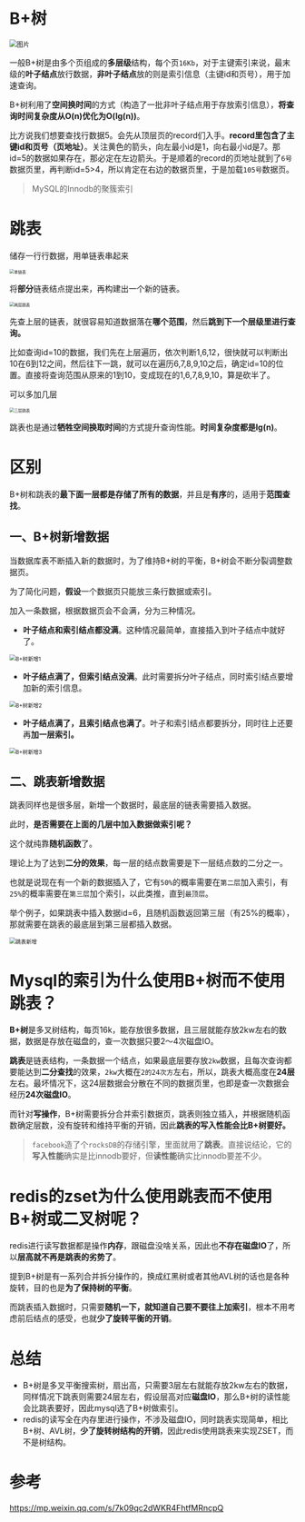 # B+树

<img src="image/B+树.png" alt="图片" style="zoom:80%;" />

一般B+树是由多个页组成的**多层级**结构，每个页`16Kb`，对于主键索引来说，最末级的**叶子结点**放行数据，**非叶子结点**放的则是索引信息（主键id和页号），用于加速查询。

B+树利用了**空间换时间**的方式（构造了一批非叶子结点用于存放索引信息），**将查询时间复杂度从O(n)优化为O(lg(n))**。

比方说我们想要查找行数据5。会先从顶层页的record们入手。**record里包含了主键id和页号（页地址）**。关注黄色的箭头，向左最小id是1，向右最小id是7。那id=5的数据如果存在，那必定在左边箭头。于是顺着的record的页地址就到了`6号`数据页里，再判断id=5>4，所以肯定在右边的数据页里，于是加载`105号`数据页。

> MySQL的Innodb的聚簇索引

# 跳表

储存一行行数据，用单链表串起来

<img src="image/单链表.png" alt="单链表" style="zoom: 50%;" />

将**部分**链表结点提出来，再构建出一个新的链表。

<img src="image/两层跳表.png" alt="两层跳表" style="zoom:50%;" />

先查上层的链表，就很容易知道数据落在**哪个范围**，然后**跳到下一个层级里进行查询。**

比如查询id=10的数据，我们先在上层遍历，依次判断1,6,12，很快就可以判断出10在6到12之间，然后往下一跳，就可以在遍历6,7,8,9,10之后，确定id=10的位置。直接将查询范围从原来的1到10，变成现在的1,6,7,8,9,10，算是砍半了。

可以多加几层

<img src="image/三层跳表.png" alt="三层跳表" style="zoom:50%;" />

跳表也是通过**牺牲空间换取时间**的方式提升查询性能。**时间复杂度都是lg(n)**。

# 区别

B+树和跳表的**最下面一层都是存储了所有的数据**，并且是**有序**的，适用于**范围查找**。

## 一、B+树新增数据

当数据库表不断插入新的数据时，为了维持B+树的平衡，B+树会不断分裂调整数据页。

为了简化问题，**假设**一个数据页只能放三条行数据或索引。

加入一条数据，根据数据页会不会满，分为三种情况。

- **叶子结点和索引结点都没满**。这种情况最简单，直接插入到叶子结点中就好了。

<img src="image/B+树新增1.png" alt="B+树新增1" style="zoom:67%;" />

- **叶子结点满了，但索引结点没满**。此时需要拆分叶子结点，同时索引结点要增加新的索引信息。

<img src="image/B+树新增2.png" alt="B+树新增2" style="zoom:67%;" />

- **叶子结点满了，且索引结点也满了**。叶子和索引结点都要拆分，同时往上还要再**加一层索引。**

<img src="image/B+树新增3.png" alt="B+树新增3" style="zoom:67%;" />

## 二、跳表新增数据

跳表同样也是很多层，新增一个数据时，最底层的链表需要插入数据。

此时，**是否需要在上面的几层中加入数据做索引呢？**

这个就纯靠**随机函数**了。

理论上为了达到**二分的效果**，每一层的结点数需要是下一层结点数的二分之一。

也就是说现在有一个新的数据插入了，它有`50%`的概率需要在`第二层`加入索引，有`25%`的概率需要在`第三层`加个索引，以此类推，直到`最顶层`。

举个例子，如果跳表中插入数据id=6，且随机函数返回第三层（有25%的概率），那就需要在跳表的最底层到第三层都插入数据。

<img src="image/跳表新增.png" alt="跳表新增" style="zoom:67%;" />

# Mysql的索引为什么使用B+树而不使用跳表？

**B+树**是多叉树结构，每页16k，能存放很多数据，且三层就能存放2kw左右的数据，数据是存放在磁盘的，查一次数据只要2～4次磁盘IO。

**跳表**是链表结构，一条数据一个结点，如果最底层要存放`2kw`数据，且每次查询都要能达到**二分查找**的效果，`2kw`大概在`2的24次方`左右，所以，跳表大概高度在**24层**左右。最坏情况下，这24层数据会分散在不同的数据页里，也即是查一次数据会经历**24次磁盘IO**。

而针对**写操作**，B+树需要拆分合并索引数据页，跳表则独立插入，并根据随机函数确定层数，没有旋转和维持平衡的开销，因此**跳表的写入性能会比B+树要好。**

> `facebook`造了个`rocksDB`的存储引擎，里面就用了**跳表**。直接说结论，它的**写入性能**确实是比innodb要好，但**读性能**确实比innodb要差不少。



# redis的zset为什么使用跳表而不使用B+树或二叉树呢？

redis进行读写数据都是操作**内存**，跟磁盘没啥关系，因此也**不存在磁盘IO**了，所以**层高就不再是跳表的劣势了**。

提到B+树是有一系列合并拆分操作的，换成红黑树或者其他AVL树的话也是各种旋转，目的也是**为了保持树的平衡**。

而跳表插入数据时，只需要**随机一下，就知道自己要不要往上加索引**，根本不用考虑前后结点的感受，也就**少了旋转平衡的开销**。

# 总结

- B+树是多叉平衡搜索树，扇出高，只需要3层左右就能存放2kw左右的数据，同样情况下跳表则需要24层左右，假设层高对应**磁盘IO**，那么B+树的读性能会比跳表要好，因此mysql选了B+树做索引。
- redis的读写全在内存里进行操作，不涉及磁盘IO，同时跳表实现简单，相比B+树、AVL树，**少了旋转树结构的开销**，因此redis使用跳表来实现ZSET，而不是树结构。

# 参考

https://mp.weixin.qq.com/s/7k09qc2dWKR4FhtfMRncpQ